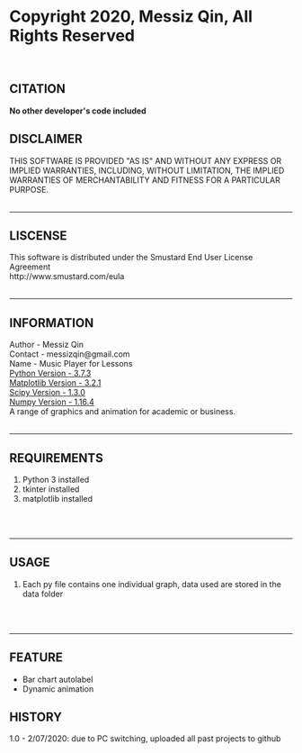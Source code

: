 # Copyright 2020, Messiz Qin, All Rights Reserved
<br />
<h2>CITATION</h2>
<b>No other developer's code included</b>
<h2>DISCLAIMER</h2>
THIS SOFTWARE IS PROVIDED "AS IS" AND WITHOUT ANY EXPRESS OR IMPLIED WARRANTIES, INCLUDING, WITHOUT LIMITATION, THE IMPLIED WARRANTIES OF MERCHANTABILITY AND FITNESS FOR A PARTICULAR PURPOSE.
<br /><br />
<hr />
<h2>LISCENSE</h2>
This software is distributed under the Smustard End User License Agreement<br />
http://www.smustard.com/eula
<br /><br />
<hr />
<h2>INFORMATION</h2>
Author - Messiz Qin<br />
Contact - messizqin@gmail.com<br />
Name - Music Player for Lessons<br />
<u>Python Version - 3.7.3</u><br />
<u>Matplotlib Version - 3.2.1</u><br />
<u>Scipy Version - 1.3.0</u><br />
<u>Numpy Version - 1.16.4</u><br />
A range of graphics and animation for academic or business. 
<br /><br />
<hr />
<h2>REQUIREMENTS</h2>
<ol>
  <li>Python 3 installed</li>
  <li>tkinter installed</li>
  <li>matplotlib installed</li>
</ol>
<br /><br />
<hr />
<h2>USAGE</h2>
<ol>
	<li>Each py file contains one individual graph, data used are stored in the data folder</li>
</ol>
<br /><br />
<hr />
<h2>FEATURE</h2>
<ul>
<li>Bar chart autolabel</li>
<li>Dynamic animation</li>
</ul>
<h2>HISTORY</h2>
1.0 - 2/07/2020: due to PC switching, uploaded all past projects to github<br /><br />